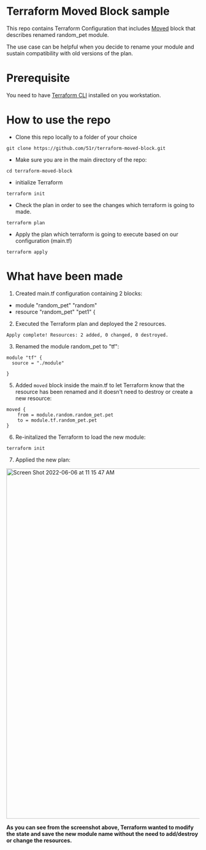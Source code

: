 # Terraform Moved Block sample

This repo contains Terraform Configuration that includes [Moved](https://learn.hashicorp.com/tutorials/terraform/move-config#move-your-resources-with-the-moved-configuration-block) block that describes renamed random_pet module.

The use case can be helpful when you decide to rename your module and sustain compatibility with old versions of the plan.

# Prerequisite
You need to have [Terraform CLI](https://learn.hashicorp.com/tutorials/terraform/install-cli) installed on you workstation. 

# How to use the repo
* Clone this repo locally to a folder of your choice
```
git clone https://github.com/51r/terraform-moved-block.git
```

* Make sure you are in the main directory of the repo:
```
cd terraform-moved-block
```

* initialize Terraform  
```
terraform init
```

* Check the plan in order to see the changes which terraform is going to made.
```
terraform plan
```

* Apply the plan which terraform is going to execute based on our configuration (main.tf)
```
terraform apply
```

# What have been made

1. Created main.tf configuration containing 2 blocks:
* module "random_pet" "random"
* resource "random_pet" "pet1" {

2. Executed the Terraform plan and deployed the 2 resources.
```
Apply complete! Resources: 2 added, 0 changed, 0 destroyed.
```

3. Renamed the module random_pet to "tf":
```
module "tf" {
  source = "./module"

}
```

5. Added `moved` block inside the main.tf to let Terraform know that the resource has been renamed and it doesn't need to destroy or create a new resource:
```
moved {
    from = module.random.random_pet.pet
    to = module.tf.random_pet.pet
}
```

6. Re-initalized the Terraform to load the new module:
```
terraform init
```

7. Applied the new plan:
<img width="912" alt="Screen Shot 2022-06-06 at 11 15 47 AM" src="https://user-images.githubusercontent.com/52199951/172123084-c17fff40-00b2-409d-b7ce-83ecf530c41d.png">

**As you can see from the screenshot above, Terraform wanted to modify the state and save the new module name without the need to add/destroy or change the resources.**
